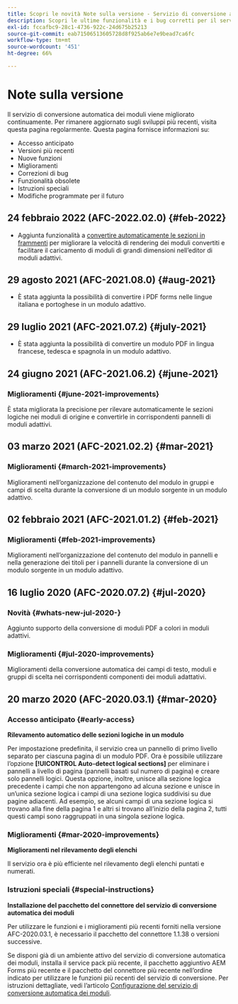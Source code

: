 ```yaml
---
title: Scopri le novità Note sulla versione - Servizio di conversione automatica dei moduli
description: Scopri le ultime funzionalità e i bug corretti per il servizio di conversione automatica dei moduli
exl-id: fccafbc9-28c1-4736-922c-24d675b25213
source-git-commit: eab71506513605728d8f925ab6e7e9bead7ca6fc
workflow-type: tm+mt
source-wordcount: '451'
ht-degree: 66%

---
```


# Note sulla versione

Il servizio di conversione automatica dei moduli viene migliorato continuamente. Per rimanere aggiornato sugli sviluppi più recenti, visita questa pagina regolarmente. Questa pagina fornisce informazioni su:

* Accesso anticipato
* Versioni più recenti
* Nuove funzioni
* Miglioramenti
* Correzioni di bug
* Funzionalità obsolete
* Istruzioni speciali
* Modifiche programmate per il futuro

## 24 febbraio 2022 (AFC-2022.02.0) {#feb-2022}

* Aggiunta funzionalità a [convertire automaticamente le sezioni in frammenti](convert-existing-forms-to-adaptive-forms.md) per migliorare la velocità di rendering dei moduli convertiti e facilitare il caricamento di moduli di grandi dimensioni nell’editor di moduli adattivi.

## 29 agosto 2021 (AFC-2021.08.0) {#aug-2021}

* È stata aggiunta la possibilità di convertire i PDF forms nelle lingue italiana e portoghese in un modulo adattivo.

## 29 luglio 2021 (AFC-2021.07.2) {#july-2021}

* È stata aggiunta la possibilità di convertire un modulo PDF in lingua francese, tedesca e spagnola in un modulo adattivo.

## 24 giugno 2021 (AFC-2021.06.2) {#june-2021}

### Miglioramenti {#june-2021-improvements}

È stata migliorata la precisione per rilevare automaticamente le sezioni logiche nei moduli di origine e convertirle in corrispondenti pannelli di moduli adattivi.

## 03 marzo 2021 (AFC-2021.02.2) {#mar-2021}

### Miglioramenti {#march-2021-improvements}

Miglioramenti nell’organizzazione del contenuto del modulo in gruppi e campi di scelta durante la conversione di un modulo sorgente in un modulo adattivo.

## 02 febbraio 2021 (AFC-2021.01.2) {#feb-2021}

### Miglioramenti {#feb-2021-improvements}

Miglioramenti nell’organizzazione del contenuto del modulo in pannelli e nella generazione dei titoli per i pannelli durante la conversione di un modulo sorgente in un modulo adattivo.

## 16 luglio 2020 (AFC-2020.07.2) {#jul-2020}

### Novità {#whats-new-jul-2020-}

Aggiunto supporto della conversione di moduli PDF a colori in moduli adattivi.

### Miglioramenti {#jul-2020-improvements}

Miglioramenti della conversione automatica dei campi di testo, moduli e gruppi di scelta nei corrispondenti componenti dei moduli adattativi.

## 20 marzo 2020 (AFC-2020.03.1) {#mar-2020}

### Accesso anticipato {#early-access}

**Rilevamento automatico delle sezioni logiche in un modulo**

Per impostazione predefinita, il servizio crea un pannello di primo livello separato per ciascuna pagina di un modulo PDF. Ora è possibile utilizzare l’opzione **[!UICONTROL Auto-detect logical sections]** per eliminare i pannelli a livello di pagina (pannelli basati sul numero di pagina) e creare solo pannelli logici. Questa opzione, inoltre, unisce alla sezione logica precedente i campi che non appartengono ad alcuna sezione e unisce in un’unica sezione logica i campi di una sezione logica suddivisi su due pagine adiacenti. Ad esempio, se alcuni campi di una sezione logica si trovano alla fine della pagina 1 e altri si trovano all’inizio della pagina 2, tutti questi campi sono raggruppati in una singola sezione logica.

### Miglioramenti {#mar-2020-improvements}

**Miglioramenti nel rilevamento degli elenchi**

Il servizio ora è più efficiente nel rilevamento degli elenchi puntati e numerati.

### Istruzioni speciali {#special-instructions}

**Installazione del pacchetto del connettore del servizio di conversione automatica dei moduli**

Per utilizzare le funzioni e i miglioramenti più recenti forniti nella versione AFC-2020.03.1, è necessario il pacchetto del connettore 1.1.38 o versioni successive.

Se disponi già di un ambiente attivo del servizio di conversione automatica dei moduli, installa il service pack più recente, il pacchetto aggiuntivo AEM Forms più recente e il pacchetto del connettore più recente nell’ordine indicato per utilizzare le funzioni più recenti del servizio di conversione. Per istruzioni dettagliate, vedi l’articolo [Configurazione del servizio di conversione automatica dei moduli](configure-service.md).

